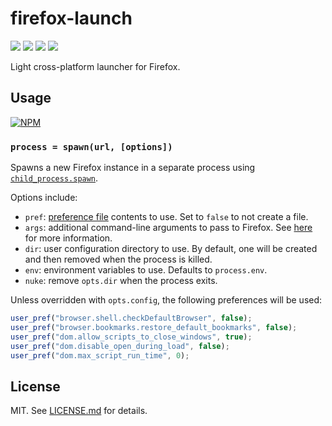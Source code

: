 # firefox-launch
![](http://img.shields.io/badge/stability-experimental-orange.svg?style=flat)
![](http://img.shields.io/npm/v/firefox-launch.svg?style=flat)
![](http://img.shields.io/npm/dm/firefox-launch.svg?style=flat)
![](http://img.shields.io/npm/l/firefox-launch.svg?style=flat)

Light cross-platform launcher for Firefox.

## Usage

[![NPM](https://nodei.co/npm/firefox-launch.png)](https://nodei.co/npm/firefox-launch/)

### `process = spawn(url, [options])`

Spawns a new Firefox instance in a separate process using
[`child_process.spawn`](http://nodejs.org/api/child_process.html#child_process_child_process_spawn_command_args_options).

Options include:

* `pref`: [preference file](https://developer.mozilla.org/en-US/docs/Mozilla/Preferences/A_brief_guide_to_Mozilla_preferences)
  contents to use. Set to `false` to not create a file.
* `args`: additional command-line arguments to pass to Firefox. See
  [here](https://developer.mozilla.org/en-US/docs/Mozilla/Command_Line_Options)
  for more information.
* `dir`: user configuration directory to use. By default, one will be
  created and then removed when the process is killed.
* `env`: environment variables to use. Defaults to `process.env`.
* `nuke`: remove `opts.dir` when the process exits.

Unless overridden with `opts.config`, the following preferences will be used:

``` javascript
user_pref("browser.shell.checkDefaultBrowser", false);
user_pref("browser.bookmarks.restore_default_bookmarks", false);
user_pref("dom.allow_scripts_to_close_windows", true);
user_pref("dom.disable_open_during_load", false);
user_pref("dom.max_script_run_time", 0);
```

## License

MIT. See [LICENSE.md](http://github.com/hughsk/firefox-launch/blob/master/LICENSE.md) for details.
